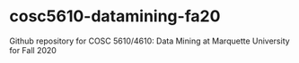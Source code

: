 # cosc5610-datamining-fa20
Github repository for COSC 5610/4610: Data Mining at Marquette University for Fall 2020
